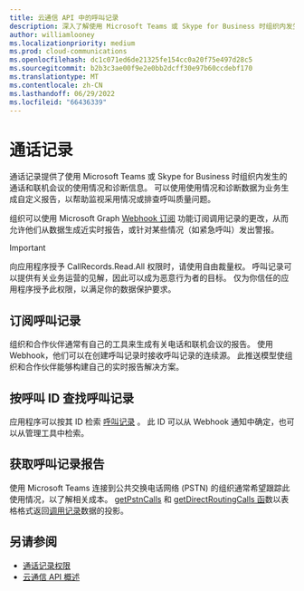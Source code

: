 ```yaml
---
title: 云通信 API 中的呼叫记录
description: 深入了解使用 Microsoft Teams 或 Skype for Business 时组织内发生的呼叫和联机会议。
author: williamlooney
ms.localizationpriority: medium
ms.prod: cloud-communications
ms.openlocfilehash: dc1c071ed6de21325fe154cc0a20f75e497d28c5
ms.sourcegitcommit: b2b3c3ae00f9e2e0bb2dcff30e97b60ccdebf170
ms.translationtype: MT
ms.contentlocale: zh-CN
ms.lasthandoff: 06/29/2022
ms.locfileid: "66436339"
---
```

# <a name="call-records"></a>通话记录

通话记录提供了使用 Microsoft Teams 或 Skype for Business 时组织内发生的通话和联机会议的使用情况和诊断信息。 可以使用使用情况和诊断数据为业务生成自定义报告，以帮助监视采用情况或排查呼叫质量问题。

组织可以使用 Microsoft Graph [Webhook 订阅](/graph/api/resources/webhooks) 功能订阅调用记录的更改，从而允许他们从数据生成近实时报告，或针对某些情况（如紧急呼叫）发出警报。

> [!IMPORTANT]
> 向应用程序授予 CallRecords.Read.All 权限时，请使用自由裁量权。 呼叫记录可以提供有关业务运营的见解，因此可以成为恶意行为者的目标。 仅为你信任的应用程序授予此权限，以满足你的数据保护要求。

## <a name="subscribe-to-call-records"></a>订阅呼叫记录

组织和合作伙伴通常有自己的工具来生成有关电话和联机会议的报告。 使用 Webhook，他们可以在创建呼叫记录时接收呼叫记录的连续源。 此推送模型使组织和合作伙伴能够构建自己的实时报告解决方案。

## <a name="look-up-a-call-record-by-its-call-id"></a>按呼叫 ID 查找呼叫记录

应用程序可以按其 ID 检索 [呼叫记录](/graph/api/resources/callrecords-callrecord) 。 此 ID 可以从 Webhook 通知中确定，也可以从管理工具中检索。

## <a name="get-call-record-reports"></a>获取呼叫记录报告

使用 Microsoft Teams 连接到公共交换电话网络 (PSTN) 的组织通常希望跟踪此使用情况，以了解相关成本。 [getPstnCalls](/graph/api/callrecords-callrecord-getpstncalls) 和 [getDirectRoutingCalls 函](/graph/api/callrecords-callrecord-getdirectroutingcalls)数以表格格式返回[调用记录](/graph/api/resources/callrecords-callrecord)数据的投影。

## <a name="see-also"></a>另请参阅

- [通话记录权限](./permissions-reference.md#call-records-permissions)
- [云通信 API 概述](cloud-communications-concept-overview.md)
